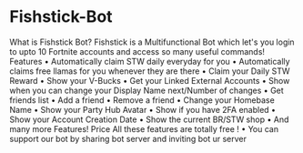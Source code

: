 # Fishstick-Bot

What is Fishstick Bot?
Fishstick is a Multifunctional Bot which let's you login to upto 10 Fortnite accounts and access so many useful commands!
Features
• Automatically claim STW daily everyday for you
• Automatically claims free llamas for you whenever they are there
• Claim your Daily STW Reward
• Show your V-Bucks
• Get your Linked External Accounts
• Show when you can change your Display Name next/Number of changes
• Get friends list
• Add a friend
• Remove a friend
• Change your Homebase Name
• Show your Party Hub Avatar
• Show if you have 2FA enabled
• Show your Account Creation Date
• Show the current BR/STW shop
• And many more Features!
Price
All these features are totally free !
• You can support our bot by sharing bot server and inviting bot ur server
